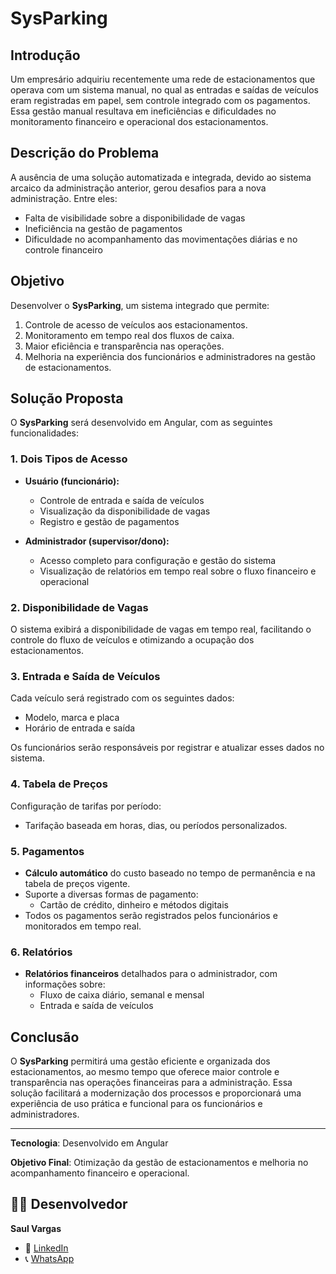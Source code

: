 # SysParking

## Introdução
Um empresário adquiriu recentemente uma rede de estacionamentos que operava com um sistema manual, no qual as entradas e saídas de veículos eram registradas em papel, sem controle integrado com os pagamentos. Essa gestão manual resultava em ineficiências e dificuldades no monitoramento financeiro e operacional dos estacionamentos.

## Descrição do Problema
A ausência de uma solução automatizada e integrada, devido ao sistema arcaico da administração anterior, gerou desafios para a nova administração. Entre eles:
- Falta de visibilidade sobre a disponibilidade de vagas
- Ineficiência na gestão de pagamentos
- Dificuldade no acompanhamento das movimentações diárias e no controle financeiro

## Objetivo
Desenvolver o **SysParking**, um sistema integrado que permite:
1. Controle de acesso de veículos aos estacionamentos.
2. Monitoramento em tempo real dos fluxos de caixa.
3. Maior eficiência e transparência nas operações.
4. Melhoria na experiência dos funcionários e administradores na gestão de estacionamentos.

## Solução Proposta
O **SysParking** será desenvolvido em Angular, com as seguintes funcionalidades:

### 1. Dois Tipos de Acesso
- **Usuário (funcionário):**
  - Controle de entrada e saída de veículos
  - Visualização da disponibilidade de vagas
  - Registro e gestão de pagamentos

- **Administrador (supervisor/dono):**
  - Acesso completo para configuração e gestão do sistema
  - Visualização de relatórios em tempo real sobre o fluxo financeiro e operacional

### 2. Disponibilidade de Vagas
O sistema exibirá a disponibilidade de vagas em tempo real, facilitando o controle do fluxo de veículos e otimizando a ocupação dos estacionamentos.

### 3. Entrada e Saída de Veículos
Cada veículo será registrado com os seguintes dados:
- Modelo, marca e placa
- Horário de entrada e saída

Os funcionários serão responsáveis por registrar e atualizar esses dados no sistema.

### 4. Tabela de Preços
Configuração de tarifas por período:
- Tarifação baseada em horas, dias, ou períodos personalizados.

### 5. Pagamentos
- **Cálculo automático** do custo baseado no tempo de permanência e na tabela de preços vigente.
- Suporte a diversas formas de pagamento:
  - Cartão de crédito, dinheiro e métodos digitais
- Todos os pagamentos serão registrados pelos funcionários e monitorados em tempo real.

### 6. Relatórios
- **Relatórios financeiros** detalhados para o administrador, com informações sobre:
  - Fluxo de caixa diário, semanal e mensal
  - Entrada e saída de veículos

## Conclusão
O **SysParking** permitirá uma gestão eficiente e organizada dos estacionamentos, ao mesmo tempo que oferece maior controle e transparência nas operações financeiras para a administração. Essa solução facilitará a modernização dos processos e proporcionará uma experiência de uso prática e funcional para os funcionários e administradores.

---

**Tecnologia**: Desenvolvido em Angular

**Objetivo Final**: Otimização da gestão de estacionamentos e melhoria no acompanhamento financeiro e operacional.

## 👨‍💻 Desenvolvedor
**Saul Vargas**

- 🔗 [LinkedIn](https://www.linkedin.com/in/saul-vargas-68a9734)
- 📞 [WhatsApp](https://wa.me/5551985027412?text=Olá%20Saul!)